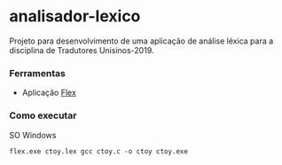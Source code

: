 # analisador-lexico

Projeto para desenvolvimento de uma aplicação de análise léxica para a disciplina de Tradutores Unisinos-2019.

### Ferramentas

- Aplicação [Flex](https://github.com/westes/flex)

### Como executar

SO Windows

``
flex.exe ctoy.lex
gcc ctoy.c -o ctoy
ctoy.exe    
``

